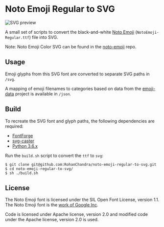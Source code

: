 # Noto Emoji Regular to SVG

![SVG preview](https://user-images.githubusercontent.com/816965/27758160-8a788232-5e51-11e7-9d6e-ca8995e11587.png)

A small set of scripts to convert the black-and-white [Noto Emoji](https://www.google.com/get/noto/#emoji-zsye) (`NotoEmoji-Regular.ttf`) file into SVG.

Note: Noto Emoji Color SVG can be found in the [noto-emoji](https://github.com/googlei18n/noto-emoji/tree/master/svg) repo.

## Usage

Emoji glyphs from this SVG font are converted to separate SVG paths in `/svg`.

A mapping of emoji filenames to categories based on data from the [emoji-data](https://github.com/iamcal/emoji-data) project is available in `/json`.

## Build

To recreate the SVG font and glyph paths, the following dependencies are required:
* [FontForge](https://fontforge.github.io/en-US/)
* [svg-caster](https://github.com/icons8/svg-caster)
* [Python 3.6.x](https://www.python.org/)

Run the `build.sh` script to convert the `ttf` to `svg`:

```
$ git clone git@github.com:RohanChandra/noto-emoji-regular-to-svg.git
$ cd noto-emoji-regular-to-svg/
$ sh ./build.sh
```

## License

The Noto Emoji font is licensed under the SIL Open Font License, version 1.1. The Noto Emoji font is the [work of Google Inc](https://github.com/googlei18n/noto-emoji/blob/master/AUTHORS).

Code is licensed under Apache license, version 2.0 and modified code under the Apache license, version 2.0 is used.
